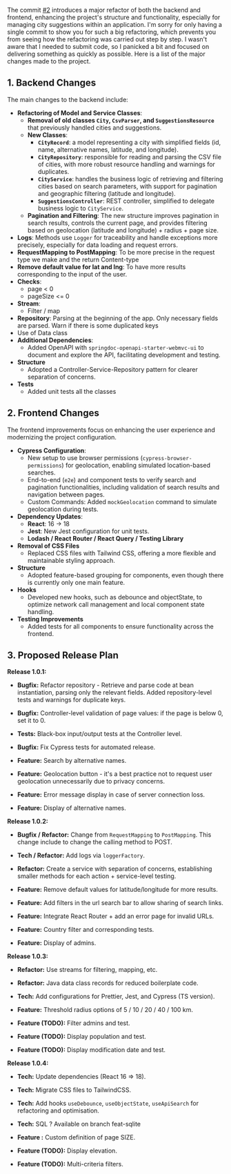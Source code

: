 The commit [#2](https://github.com/nsalleron/coveo-challenge/commit/376b253183f5fc1570bd17e7be490337b1a89276) introduces a major refactor of both the backend and frontend, enhancing the project's structure and functionality, especially for managing city suggestions within an application. I'm sorry for only having a single commit to show you for such a big refactoring, which prevents you from seeing how the refactoring was carried out step by step. I wasn't aware that I needed to submit code, so I panicked a bit and focused on delivering something as quickly as possible. Here is a list of the major changes made to the project.

## 1. Backend Changes

The main changes to the backend include:

- **Refactoring of Model and Service Classes**:
  - **Removal of old classes `City`, `CsvParser`, and `SuggestionsResource`** that previously handled cities and suggestions.
  - **New Classes**:
    - **`CityRecord`**: a model representing a city with simplified fields (id, name, alternative names, latitude, and longitude).
    - **`CityRepository`**: responsible for reading and parsing the CSV file of cities, with more robust resource handling and warnings for duplicates.
    - **`CityService`**: handles the business logic of retrieving and filtering cities based on search parameters, with support for pagination and geographic filtering (latitude and longitude).
    - **`SuggestionsController`**: REST controller, simplified to delegate business logic to `CityService`.
  - **Pagination and Filtering**: The new structure improves pagination in search results, controls the current page, and provides filtering based on geolocation (latitude and longitude) + radius + page size.
- **Logs**: Methods use `Logger` for traceability and handle exceptions more precisely, especially for data loading and request errors.
- **RequestMapping to PostMapping**: To be more precise in the request type we make and the return Content-type
- **Remove default value for lat and lng**: To have more results corresponding to the input of the user.
- **Checks**:
  - page < 0
  - pageSize <= 0
- **Stream**:
  - Filter / map
- **Repository**: Parsing at the beginning of the app. Only necessary fields are parsed. Warn if there is some duplicated keys
- Use of Data class
- **Additional Dependencies**:
  - Added OpenAPI with `springdoc-openapi-starter-webmvc-ui` to document and explore the API, facilitating development and testing.
- **Structure**
  - Adopted a Controller-Service-Repository pattern for clearer separation of concerns.
- **Tests**
  - Added unit tests all the classes

## 2. Frontend Changes

The frontend improvements focus on enhancing the user experience and modernizing the project configuration.

- **Cypress Configuration**:
  - New setup to use browser permissions (`cypress-browser-permissions`) for geolocation, enabling simulated location-based searches.
  - End-to-end (`e2e`) and component tests to verify search and pagination functionalities, including validation of search results and navigation between pages.
  - Custom Commands: Added `mockGeolocation` command to simulate geolocation during tests.
- **Dependency Updates**:
  - **React**: 16 -> 18
  - **Jest**: New Jest configuration for unit tests. 
  - **Lodash / React Router / React Query / Testing Library**
- **Removal of CSS Files**
  - Replaced CSS files with Tailwind CSS, offering a more flexible and maintainable styling approach.
- **Structure**
  - Adopted feature-based grouping for components, even though there is currently only one main feature.
- **Hooks**
  - Developed new hooks, such as debounce and objectState, to optimize network call management and local component state handling.
- **Testing Improvements**
  - Added tests for all components to ensure functionality across the frontend.


## 3. Proposed Release Plan

**Release 1.0.1:**
- **Bugfix:** Refactor repository - Retrieve and parse code at bean instantiation, parsing only the relevant fields. Added repository-level tests and warnings for duplicate keys.
- **Bugfix:** Controller-level validation of page values: if the page is below 0, set it to 0.
- **Tests:** Black-box input/output tests at the Controller level.
- **Bugfix:** Fix Cypress tests for automated release.

- **Feature:** Search by alternative names.
- **Feature:** Geolocation button - it's a best practice not to request user geolocation unnecessarily due to privacy concerns.
- **Feature:** Error message display in case of server connection loss.
- **Feature:** Display of alternative names.

**Release 1.0.2:**
- **Bugfix / Refactor:** Change from `RequestMapping` to `PostMapping`. This change include to change the calling method to POST. 
- **Tech / Refactor:** Add logs via `loggerFactory`.
- **Refactor:** Create a service with separation of concerns, establishing smaller methods for each action + service-level testing.

- **Feature:** Remove default values for latitude/longitude for more results.
- **Feature:** Add filters in the url search bar to allow sharing of search links.
- **Feature:** Integrate React Router + add an error page for invalid URLs.
- **Feature:** Country filter and corresponding tests.
- **Feature:** Display of admins.

**Release 1.0.3:**
- **Refactor:** Use streams for filtering, mapping, etc.
- **Refactor:** Java data class records for reduced boilerplate code.
- **Tech:** Add configurations for Prettier, Jest, and Cypress (TS version).

- **Feature:** Threshold radius options of 5 / 10 / 20 / 40 / 100 km.
- **Feature (TODO):** Filter admins and test.
- **Feature (TODO):** Display population and test.
- **Feature (TODO):** Display modification date and test.

**Release 1.0.4:**
- **Tech:** Update dependencies (React 16 => 18).
- **Tech:** Migrate CSS files to TailwindCSS.
- **Tech:** Add hooks `useDebounce`, `useObjectState`, `useApiSearch` for refactoring and optimisation.
- **Tech:** SQL ? Available on branch feat-sqlite

- **Feature :** Custom definition of page SIZE.
- **Feature (TODO):** Display elevation.
- **Feature (TODO):** Multi-criteria filters.
